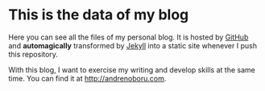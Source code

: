 # This is the data of my blog

Here you can see all the files of my personal blog. It is hosted by [GitHub](http://github.com) and **automagically** transformed by [Jekyll](http://jekyllrb.com) into a static site whenever I push this repository.

With this blog, I want to exercise my writing and develop skills at the same time. You can find it at <http://andrenoboru.com>.
